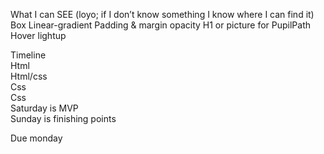 What I can SEE (loyo; if I don’t know something I know where I can find it)
Box
Linear-gradient
Padding & margin
opacity
H1 or picture for PupilPath
Hover lightup

Timeline  
Html  
Html/css  
Css  
Css  
Saturday is MVP  
Sunday is finishing points  
  
Due monday
